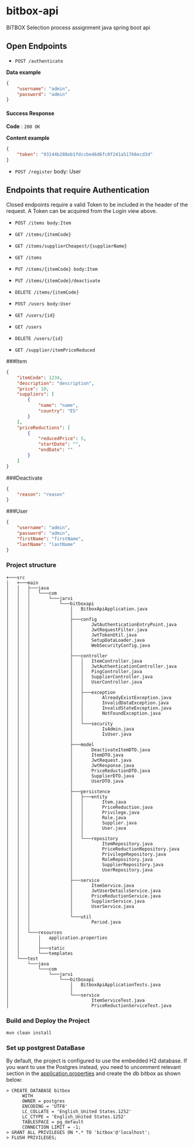 # bitbox-api
BITBOX Selection process assignment java spring boot api


## Open Endpoints

* `POST /authenticate`

**Data example**

```json
{
    "username": "admin",
    "password": "admin"
}
```

#### Success Response

**Code** : `200 OK`

**Content example**

```json
{
    "token": "93144b288eb1fdccbe46d6fc0f241a51766ecd3d"
}
```

* `POST /register`
   body: User

## Endpoints that require Authentication

Closed endpoints require a valid Token to be included in the header of the
request. A Token can be acquired from the Login view above.

* `POST /items body:Item`
* `GET /items/{itemCode}`
* `GET /items/supplierCheapest/{supplierName}`
* `GET /items`
* `PUT /items/{itemCode} body:Item`
* `PUT /items/{itemCode}/deactivate`
* `DELETE /items/{itemCode}`


* `POST /users body:User`
* `GET /users/{id}`
* `GET /users`
* `DELETE /users/{id}`


* `GET /supplier/itemPriceReduced`

###Item
```json
{
    "itemCode": 1234,
    "description": "description",
    "price": 10,
    "suppliers": [
        {
            "name": "name",
            "country": "ES"
        }
    ],
    "priceReductions": [
        {
            "reducedPrice": 5,
            "startDate": "",
            "endDate": ""
        }
    ]
}
```
###Deactivate
```json
{
    "reason": "reason"
}
```
###User
```json
{
    "username": "admin",
    "password": "admin",
    "firstName": "firstName",
    "lastName": "lastName"
}
```

### Project structure
``` 
+───src
│   +───main
│   │   ├───java
│   │   │   └───com
│   │   │       └───jarvi
│   │   │           └───bitboxapi
│   │   │               │   BitboxApiApplication.java
│   │   │               │
│   │   │               ├───config
│   │   │               │       JwtAuthenticationEntryPoint.java
│   │   │               │       JwtRequestFilter.java
│   │   │               │       JwtTokenUtil.java
│   │   │               │       SetupDataLoader.java
│   │   │               │       WebSecurityConfig.java
│   │   │               │
│   │   │               ├───controller
│   │   │               │   │   ItemController.java
│   │   │               │   │   JwtAuthenticationController.java
│   │   │               │   │   PingController.java
│   │   │               │   │   SupplierController.java
│   │   │               │   │   UserController.java
│   │   │               │   │
│   │   │               │   ├───exception
│   │   │               │   │       AlreadyExistException.java
│   │   │               │   │       InvalidDataException.java
│   │   │               │   │       InvalidStateException.java
│   │   │               │   │       NotFoundException.java
│   │   │               │   │
│   │   │               │   └───security
│   │   │               │           IsAdmin.java
│   │   │               │           IsUser.java
│   │   │               │
│   │   │               ├───model
│   │   │               │       DeactivateItemDTO.java
│   │   │               │       ItemDTO.java
│   │   │               │       JwtRequest.java
│   │   │               │       JwtResponse.java
│   │   │               │       PriceReductionDTO.java
│   │   │               │       SupplierDTO.java
│   │   │               │       UserDTO.java
│   │   │               │
│   │   │               ├───persistence
│   │   │               │   ├───entity
│   │   │               │   │       Item.java
│   │   │               │   │       PriceReduction.java
│   │   │               │   │       Privilege.java
│   │   │               │   │       Role.java
│   │   │               │   │       Supplier.java
│   │   │               │   │       User.java
│   │   │               │   │
│   │   │               │   └───repository
│   │   │               │           ItemRepository.java
│   │   │               │           PriceReductionRepository.java
│   │   │               │           PrivilegeRepository.java
│   │   │               │           RoleRepository.java
│   │   │               │           SupplierRepository.java
│   │   │               │           UserRepository.java
│   │   │               │
│   │   │               ├───service
│   │   │               │       ItemService.java
│   │   │               │       JwtUserDetailsService.java
│   │   │               │       PriceReductionService.java
│   │   │               │       SupplierService.java
│   │   │               │       UserService.java
│   │   │               │
│   │   │               └───util
│   │   │                       Period.java
│   │   │
│   │   └───resources
│   │       │   application.properties
│   │       │
│   │       ├───static
│   │       └───templates
│   └───test
│       └───java
│           └───com
│               └───jarvi
│                   └───bitboxapi
│                       │   BitboxApiApplicationTests.java
│                       │
│                       └───service
│                               ItemServiceTest.java
│                               PriceReductionServiceTest.java
```


### Build and Deploy the Project
```
mvn clean install
```

### Set up postgrest DataBase
By default, the project is configured to use the embedded H2 database.
If you want to use the Postgres instead, you need to uncomment relevant section in the [application.properties](src/main/resources/application.properties) and create the db bitbox as shown below:
```
> CREATE DATABASE bitbox
      WITH 
      OWNER = postgres
      ENCODING = 'UTF8'
      LC_COLLATE = 'English_United States.1252'
      LC_CTYPE = 'English_United States.1252'
      TABLESPACE = pg_default
      CONNECTION LIMIT = -1;
> GRANT ALL PRIVILEGES ON *.* TO 'bitbox'@'localhost';
> FLUSH PRIVILEGES;
```
